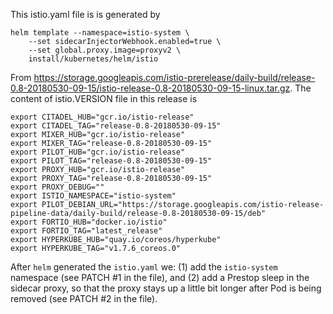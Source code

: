 This istio.yaml file is is generated by
```
helm template --namespace=istio-system \
    --set sidecarInjectorWebhook.enabled=true \
    --set global.proxy.image=proxyv2 \
    install/kubernetes/helm/istio
```

From
https://storage.googleapis.com/istio-prerelease/daily-build/release-0.8-20180530-09-15/istio-release-0.8-20180530-09-15-linux.tar.gz.
The content of istio.VERSION file in this release is

```
export CITADEL_HUB="gcr.io/istio-release"
export CITADEL_TAG="release-0.8-20180530-09-15"
export MIXER_HUB="gcr.io/istio-release"
export MIXER_TAG="release-0.8-20180530-09-15"
export PILOT_HUB="gcr.io/istio-release"
export PILOT_TAG="release-0.8-20180530-09-15"
export PROXY_HUB="gcr.io/istio-release"
export PROXY_TAG="release-0.8-20180530-09-15"
export PROXY_DEBUG=""
export ISTIO_NAMESPACE="istio-system"
export PILOT_DEBIAN_URL="https://storage.googleapis.com/istio-release-pipeline-data/daily-build/release-0.8-20180530-09-15/deb"
export FORTIO_HUB="docker.io/istio"
export FORTIO_TAG="latest_release"
export HYPERKUBE_HUB="quay.io/coreos/hyperkube"
export HYPERKUBE_TAG="v1.7.6_coreos.0"

```

After `helm` generated the `istio.yaml` we:
(1) add the `istio-system` namespace (see PATCH #1 in the file), and
(2) add a Prestop sleep in the sidecar proxy, so that the proxy stays up a
    little bit longer after Pod is being removed (see PATCH #2 in the file).
